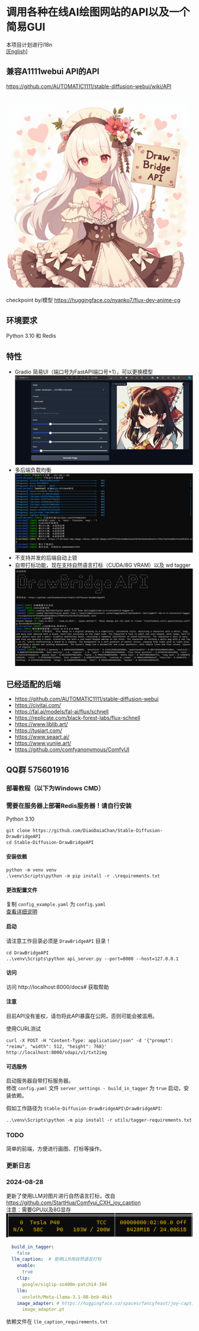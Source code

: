 # 调用各种在线AI绘图网站的API以及一个简易GUI
本项目计划进行i18n  
[[English]](README.md)

## 兼容A1111webui API的API  
https://github.com/AUTOMATIC1111/stable-diffusion-webui/wiki/API
## ![封面](images/cover.png)
checkpoint by/模型 https://huggingface.co/nyanko7/flux-dev-anime-cg
## 环境要求  
Python 3.10 和 Redis

## 特性  
- Gradio 简易UI（端口号为FastAPI端口号+1），可以更换模型  
![UI](images/gradio.png)
- 多后端负载均衡  
![LB](images/posting.png)
- 不支持并发的后端自动上锁
- 自带打标功能，现在支持自然语言打标（CUDA/8G VRAM）以及 wd tagger  
![启动](images/caption.png)

## 已经适配的后端  
- https://github.com/AUTOMATIC1111/stable-diffusion-webui
- https://civitai.com/
- https://fal.ai/models/fal-ai/flux/schnell
- https://replicate.com/black-forest-labs/flux-schnell
- https://www.liblib.art/
- https://tusiart.com/
- https://www.seaart.ai/
- https://www.yunjie.art/
- https://github.com/comfyanonymous/ComfyUI

## QQ群 575601916

### 部署教程（以下为Windows CMD）  
### 需要在服务器上部署Redis服务器！请自行安装

Python 3.10
```
git clone https://github.com/DiaoDaiaChan/Stable-Diffusion-DrawBridgeAPI
cd Stable-Diffusion-DrawBridgeAPI
```

#### 安装依赖  
```
python -m venv venv
.\venv\Scripts\python -m pip install -r .\requirements.txt
```

#### 更改配置文件  
复制 `config_example.yaml` 为 `config.yaml`  
[查看详细说明](DrawBridgeAPI/config_example.yaml)

#### 启动  
请注意工作目录必须是 `DrawBridgeAPI` 目录！  
```
cd DrawBridgeAPI
..\venv\Scripts\python api_server.py --port=8000 --host=127.0.0.1
```

#### 访问  
访问 http://localhost:8000/docs# 获取帮助

#### 注意  
目前API没有鉴权，请勿将此API暴露在公网，否则可能会被滥用。

使用CURL测试
```
curl -X POST -H "Content-Type: application/json" -d '{"prompt": "reimu", "width": 512, "height": 768}' http://localhost:8000/sdapi/v1/txt2img
```

#### 可选服务  
启动服务器自带打标服务器。  
修改 `config.yaml` 文件 `server_settings - build_in_tagger` 为 `true` 启动，安装依赖。

假如工作路径为 `Stable-Diffusion-DrawBridgeAPI\DrawBridgeAPI`:
```
..\venv\Scripts\python -m pip install -r utils/tagger-requirements.txt
```

### TODO  
简单的前端，方便进行画图、打标等操作。

### 更新日志  
### 2024-08-28  
更新了使用LLM对图片进行自然语言打标，改自 https://github.com/StartHua/Comfyui_CXH_joy_caption  
注意：需要GPU以及8G显存  
![vram](images/working.png)
```yaml
  build_in_tagger:
    false
  llm_caption:  # 使用LLM用自然语言打标
    enable:
      true
    clip:
      google/siglip-so400m-patch14-384
    llm:
      unsloth/Meta-Llama-3.1-8B-bnb-4bit
    image_adapter: # https://huggingface.co/spaces/fancyfeast/joy-caption-pre-alpha/tree/main/wpkklhc6
      image_adapter.pt
```
依赖文件在 `llm_caption_requirements.txt`
